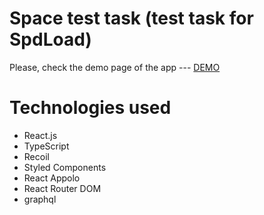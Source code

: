 # Space test task (test task for SpdLoad)

 Please, check the demo page of the app --- [DEMO](https://space-test-theta.vercel.app/)
  
  # Technologies used
- React.js
- TypeScript
- Recoil
- Styled Components
- React Appolo
- React Router DOM
- graphql
